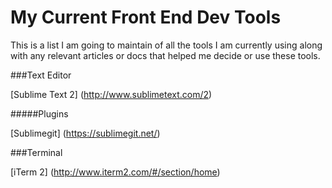 My Current Front End Dev Tools
==============================

This is a list I am going to maintain of all the tools I am currently using along with any relevant articles or docs that helped me decide or use these tools.

###Text Editor

[Sublime Text 2] (http://www.sublimetext.com/2)

#####Plugins

[Sublimegit] (https://sublimegit.net/)

###Terminal

[iTerm 2] (http://www.iterm2.com/#/section/home)


